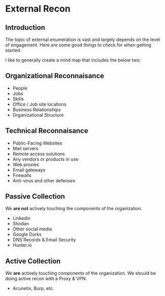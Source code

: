 # External Recon

## Introduction

The topic of external enumeration is vast and largely depends on the level of engagement. Here are some good things to check for when getting started.

I like to generally create a mind map that includes the below two:

## Organizational Reconnaisance

* People
* Jobs
* Skills
* Office / Job site locations
* Business Relationships
* Organizational Structure

## Technical Reconnaisance

* Public-Facing Websites
* Mail servers
* Remote access solutions
* Any vendors or products in use
* Web proxies
* Email gateways
* Firewalls
* Anti-virus and other defenses



## Passive Collection

We **are not** actively touching the components of the organization.

* Linkedin
* Shodan
* Other social media
* Google Dorks
* DNS Records & Email Security
* Hunter.io

## Active Collection

We **are** actively touching components of the organization. We should be doing active recon with a Proxy & VPN.

* Acunetix, Burp, etc.
